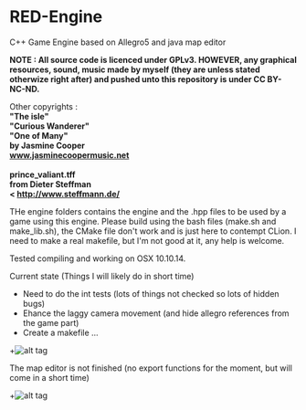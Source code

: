 # RED-Engine
C++ Game Engine based on Allegro5 and java map editor

<b> NOTE : All source code is licenced under GPLv3.
HOWEVER, any graphical resources, sound, music made by myself (they are unless stated otherwize right after) and pushed unto this repository is under CC BY-NC-ND. </b>

Other copyrights :
<b>
<br>
"The isle"
<br>
"Curious Wanderer"
<br>
"One of Many"
<br>
by Jasmine Cooper
<br>
www.jasminecoopermusic.net
<br><br>
prince_valiant.tff
<br>
from Dieter Steffman
<br><
http://www.steffmann.de/
<br>
</b>

THe engine folders contains the engine and the .hpp files to be used by a game using this engine. 
Please build using the bash files (make.sh and make_lib.sh), the CMake file don't work and is just here to contempt CLion.
I need to make a real makefile, but I'm not good at it, any help is welcome. 

Tested compiling and working on OSX 10.10.14. 

Current state (Things I will likely do in short time)

- Need to do the int tests (lots of things not checked so lots of hidden bugs) 
- Ehance the laggy camera movement (and hide allegro references from the game part)
- Create a makefile ...

+![alt tag](http://anthonyrey.fr/wp-content/uploads/2015/12/Capture-d%E2%80%99e%CC%81cran-2015-12-29-a%CC%80-01.22.38.png)

The map editor is not finished (no export functions for the moment, but will come in a short time)

+![alt tag](http://anthonyrey.fr/wp-content/uploads/2015/12/Capture-d%E2%80%99e%CC%81cran-2016-01-02-a%CC%80-23.49.54.png)
